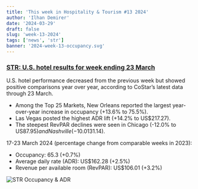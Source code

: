 ```yaml
---
title: 'This week in Hospitality & Tourism #13 2024'
author: 'Ilhan Demirer'
date: '2024-03-29'
draft: false
slug: 'week-13-2024'
tags: ['news', 'str']
banner: '2024-week-13-occupancy.svg'
---
```


### [STR: U.S. hotel results for week ending 23 March](https://str.com/press-release/us-hotel-results-week-ending-23-march)

U.S. hotel performance decreased from the previous week but showed positive comparisons year over year, according to CoStar’s latest data through 23 March.

- Among the Top 25 Markets, New Orleans reported the largest year-over-year increase in occupancy (+13.6% to 75.5%).
- Las Vegas posted the highest ADR lift (+14.2% to US$217.27).
- The steepest RevPAR declines were seen in Chicago (-12.0% to US$87.95) and Nashville (-10.0% to US$131.14).

17-23 March 2024 (percentage change from comparable weeks in 2023):

- Occupancy: 65.3 (+0.7%)
- Average daily rate (ADR): US$162.28 (+2.5%)
- Revenue per available room (RevPAR): US$106.01 (+3.2%)

![STR Occupancy & ADR](/images/blogimages/2024-week-13-occupancy.svg)

